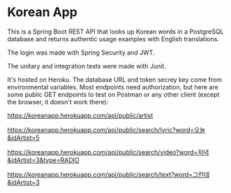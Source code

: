 # Korean App

This is a Spring Boot REST API that looks up Korean words in a PostgreSQL database and returns authentic usage examples with English translations. 

The login was made with Spring Security and JWT.

The unitary and integration tests were made with Junit.

It's hosted on Heroku. The database URL and token secrey key come from environmental variables. Most endpoints need authorization, but here are some public GET endpoints to test on Postman or any other client (except the browser, it doesn't work there):

https://koreanapp.herokuapp.com/api/public/artist

https://koreanapp.herokuapp.com/api/public/search/lyric?word=오늘&idArtist=5

https://koreanapp.herokuapp.com/api/public/search/video?word=저녁&idArtist=3&type=RADIO

https://koreanapp.herokuapp.com/api/public/search/text?word=그런데&idArtist=3






